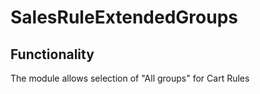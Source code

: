 # SalesRuleExtendedGroups

## Functionality

The module allows selection of "All groups" for Cart Rules
